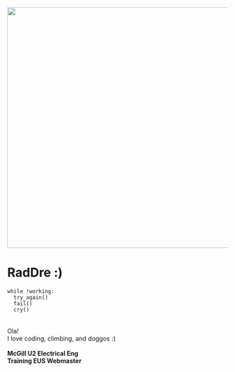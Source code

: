 <img src="https://github.com/RadDre/RadDre/assets/146156678/14bf3300-2195-4f5e-8746-dcd22dd417fd" height="550" width="650" >

# RadDre :)
```
while !working:
  try_again()
  fail()
  cry()
```
######
Ola! <br> I love coding, climbing, and doggos :) <br> <br>
**McGill U2 Electrical Eng** <br>
**Training EUS Webmaster**


<!---
RadDre/RadDre is a ✨ special ✨ repository because its `README.md` (this file) appears on your GitHub profile.
You can click the Preview link to take a look at your changes.
--->
